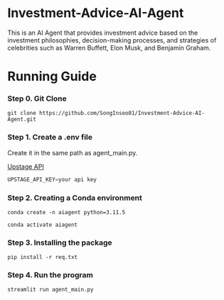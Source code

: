 # Investment-Advice-AI-Agent

This is an AI Agent that provides investment advice based on the investment philosophies, decision-making processes, and strategies of celebrities such as Warren Buffett, Elon Musk, and Benjamin Graham.

# Running Guide

### Step 0. Git Clone

```shell
git clone https://github.com/SongInseo01/Investment-Advice-AI-Agent.git
```

### Step 1. Create a .env file

Create it in the same path as agent_main.py.

[Upstage API](https://console.upstage.ai/api-keys)

```python
UPSTAGE_API_KEY=your api key
```

### Step 2. Creating a Conda environment

```shell
conda create -n aiagent python=3.11.5
```

```shell
conda activate aiagent
```

### Step 3. Installing the package

```shell
pip install -r req.txt
```

### Step 4. Run the program

```shell
streamlit run agent_main.py
```
